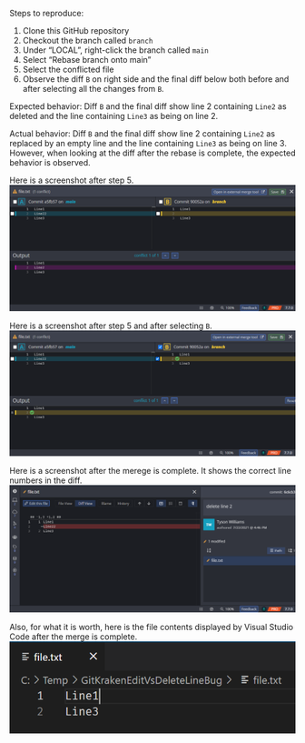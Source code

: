 Steps to reproduce:

1.	Clone this GitHub repository
2.	Checkout the branch called `branch`
3.	Under “LOCAL”, right-click the branch called `main`
4.	Select “Rebase branch onto main”
5.	Select the conflicted file
6.	Observe the diff `B` on right side and the final diff below both before and after selecting all the changes from `B`.

Expected behavior:
Diff `B` and the final diff show line 2 containing `Line2` as deleted and the line containing `Line3` as being on line 2.

Actual behavior:
Diff `B` and the final diff show line 2 containing `Line2` as replaced by an empty line and the line containing `Line3` as being on line 3.  However, when looking at the diff after the rebase is complete, the expected behavior is observed.

Here is a screenshot after step 5.
<img src="https://github.com/TysonMN/GitKrakenEditVsDeleteLineBug/blob/main/1_GitKraken_merge_start.png"/>

Here is a screenshot after step 5 and after selecting `B`.
<img src="https://github.com/TysonMN/GitKrakenEditVsDeleteLineBug/blob/main/2_GitKraken_merge_resolved.png"/>

Here is a screenshot after the merege is complete.  It shows the correct line numbers in the diff.
<img src="https://github.com/TysonMN/GitKrakenEditVsDeleteLineBug/blob/main/3_GitKraken_resulting_commit_diff.png"/>

Also, for what it is worth, here is the file contents displayed by Visual Studio Code after the merge is complete.
<img src="https://github.com/TysonMN/GitKrakenEditVsDeleteLineBug/blob/main/4_merged_file.png"/>
